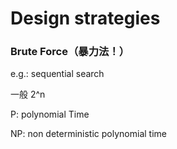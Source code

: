 # Design strategies

### Brute Force（暴力法！）

e.g.: sequential search

一般 2^n

P: polynomial Time

NP: non deterministic polynomial time

